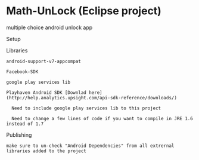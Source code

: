 Math-UnLock (Eclipse project)
===========

multiple choice android unlock app

Setup

  Libraries
  
    android-support-v7-appcompat
    
    Facebook-SDK
    
    google play services lib
    
    Playhaven Android SDK [Downlad here](http://help.analytics.upsight.com/api-sdk-reference/downloads/)
    
      Need to include google play services lib to this project
      
      Need to change a few lines of code if you want to compile in JRE 1.6 instead of 1.7
      
  Publishing
  
    make sure to un-check "Android Dependencies" from all extrernal libraries added to the project
